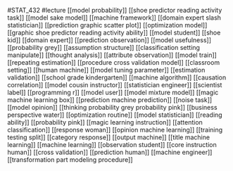 #STAT_432
#lecture
[[model probability]]
[[shoe predictor reading activity task]]
[[model sake model]]
[[machine framework]]
[[domain expert slash statistician]]
[[prediction graphic scatter plot]]
[[optimization model]]
[[graphic shoe predictor reading activity ability]]
[[model student]]
[[shoe kid]]
[[domain expert]]
[[prediction observation]]
[[model usefulness]]
[[probability grey]]
[[assumption structure]]
[[classification setting manipulate]]
[[thought analysis]]
[[attribute observation]]
[[model train]]
[[repeating estimation]]
[[procedure cross validation model]]
[[classroom setting]]
[[human machine]]
[[model tuning parameter]]
[[estimation validation]]
[[school grade kindergarten]]
[[machine algorithm]]
[[causation correlation]]
[[model cousin instructor]]
[[statistician engineer]]
[[scientist label]]
[[programming r]]
[[model user]]
[[model mixture model]]
[[magic machine learning box]]
[[prediction machine prediction]]
[[noise task]]
[[model opinion]]
[[thinking probability grey probability pink]]
[[business perspective water]]
[[optimization routine]]
[[model statistician]]
[[reading ability]]
[[probability pink]]
[[magic learning instruction]]
[[attention classification]]
[[response woman]]
[[opinion machine learning]]
[[training testing split]]
[[category response]]
[[output machine]]
[[title machine learning]]
[[machine learning]]
[[observation student]]
[[core instruction human]]
[[cross validation]]
[[prediction human]]
[[machine engineer]]
[[transformation part modeling procedure]]
